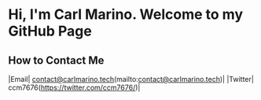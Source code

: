 # Hi, I'm Carl Marino. Welcome to my GitHub Page

## How to Contact Me
|Email| contact@carlmarino.tech(mailto:contact@carlmarino.tech)|
|Twitter| ccm7676(https://twitter.com/ccm7676/)|
